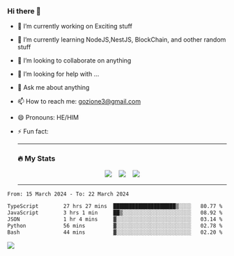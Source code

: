 ### Hi there 👋

<!--
**charlieScript/charlieScript** is a ✨ _special_ ✨ repository because its `README.md` (this file) appears on your GitHub profile.

Here are some ideas to get you started: -->

- 🔭 I’m currently working on Exciting stuff
- 🌱 I’m currently learning NodeJS,NestJS, BlockChain, and oother random stuff
- 👯 I’m looking to collaborate on anything
- 🤔 I’m looking for help with ...
- 💬 Ask me about anything
- 📫 How to reach me: gozione3@gmail.com
- 😄 Pronouns: HE/HIM
- ⚡ Fun fact:


  ---

  ### :fire: My Stats

  <div id="stats" align="center">
  <img src="http://github-readme-streak-stats.herokuapp.com?user=charlieScript&theme=dark&date_format=M%20j%5B%2C%20Y%5D" />&nbsp;&nbsp;&nbsp;
  <img src="https://github-readme-stats.vercel.app/api/top-langs/?username=charlieScript&layout=compact&theme=vision-friendly-dark"/>&nbsp;&nbsp;&nbsp;
  <img src="https://github-readme-stats.vercel.app/api?username=charlieScript&show_icons=true&theme=radical"/>
  </div>

  ---



<!--START_SECTION:waka-->

```txt
From: 15 March 2024 - To: 22 March 2024

TypeScript        27 hrs 27 mins  ████████████████████▒░░░░   80.77 %
JavaScript        3 hrs 1 min     ██▒░░░░░░░░░░░░░░░░░░░░░░   08.92 %
JSON              1 hr 4 mins     ▓░░░░░░░░░░░░░░░░░░░░░░░░   03.14 %
Python            56 mins         ▓░░░░░░░░░░░░░░░░░░░░░░░░   02.78 %
Bash              44 mins         ▓░░░░░░░░░░░░░░░░░░░░░░░░   02.20 %
```

<!--END_SECTION:waka-->
![](https://komarev.com/ghpvc/?username=charlieScript)
